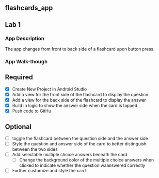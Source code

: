 ## flashcards_app
## Lab 1
### App Description
The app changes from front to back side of a flashcard upon button press.

### App Walk-though

<blockquote class="imgur-embed-pub" lang="en" data-id="ccbZGx2"><a href="//imgur.com/ccbZGx2"></a></blockquote><script async src="//s.imgur.com/min/embed.js" charset="utf-8"></script>

## Required
- [x] Create New Project in Android Studio
- [x] Add a view for the front side of the flashcard to display the question
- [x] Add a view for the back side of the flashcard to display the answer
- [x] Build in logic to show the answer side when the card is tapped
- [x] Push code to GitHu
## Optional
- [ ] toggle the flashcard between the question side and the answer side
- [ ] Style the question and answer side of the card to better distinguish between the two sides
- [ ] Add selectable multiple choice answers beneath the card
   - [ ] Change the background color of the multiple choice answers when clicked to indicate whether the question waanswered correctly
- [ ] Further customize and style the card
